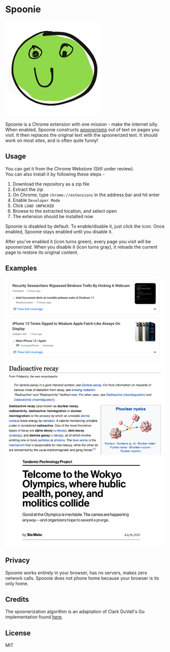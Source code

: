 # Spoonie
<img src="images/spoonie_ab.png" height="300px">

Spoonie is a Chrome extension with one mission - make the internet silly. When enabled, Spoonie constructs [_spoonerisms_](https://en.wikipedia.org/wiki/Spoonerism) out of text on pages you visit. It then replaces the original text with the spoonerized text. It should work on most sites, and is often quite funny!

## Usage
You can get it from the Chrome Webstore (Still under review).  
You can also install it by following these steps - 
1. Download the repository as a zip file
2. Extract the zip
3. On Chrome, type `chrome://extensions` in the address bar and hit enter
4. Enable `Developer Mode`
5. Click `LOAD UNPACKED`
6. Browse to the extracted location, and select open
7. The extension should be installed now


Spoonie is disabled by default. To enable/disable it, just click the icon. Once enabled, Spoonie stays enabled until you disable it. 

After you've enabled it (icon turns green), every page you visit will be spoonerized. When you disable it (icon turns gray), it reloads the current page to restore its original content.

## Examples

<img src="images/examples/1.png" width="500px">
<img src="images/examples/2.png" width="500px">
<img src="images/examples/3.png" width="500px">

## Privacy
Spoonie works entirely in your browser, has no servers, makes zero network calls. Spoonie does not phone home because your browser is its only home. 

## Credits
The spoonerization algorithm is an adaptation of Clark DuVall's Go implementation found [here](https://github.com/clarkduvall/spoonerizer). 

## License
MIT